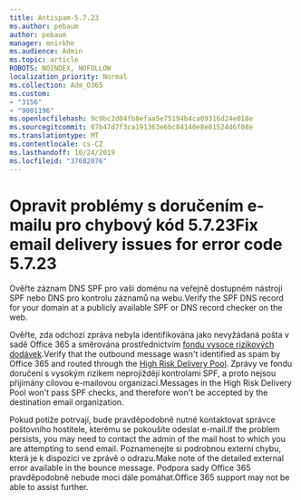 ```yaml
---
title: Antispam-5.7.23
ms.author: pebaum
author: pebaum
manager: mnirkhe
ms.audience: Admin
ms.topic: article
ROBOTS: NOINDEX, NOFOLLOW
localization_priority: Normal
ms.collection: Adm_O365
ms.custom:
- "3156"
- "9001196"
ms.openlocfilehash: 9c9bc2d04fb8efaa5e75194b4ca09316d24e018e
ms.sourcegitcommit: 07b47d7f3ca191363e6bc84140e8e01524d6f08e
ms.translationtype: MT
ms.contentlocale: cs-CZ
ms.lasthandoff: 10/24/2019
ms.locfileid: "37682076"
---
```

# <a name="fix-email-delivery-issues-for-error-code-5723"></a><span data-ttu-id="0f11d-102">Opravit problémy s doručením e-mailu pro chybový kód 5.7.23</span><span class="sxs-lookup"><span data-stu-id="0f11d-102">Fix email delivery issues for error code 5.7.23</span></span>

<span data-ttu-id="0f11d-103">Ověřte záznam DNS SPF pro vaši doménu na veřejně dostupném nástroji SPF nebo DNS pro kontrolu záznamů na webu.</span><span class="sxs-lookup"><span data-stu-id="0f11d-103">Verify the SPF DNS record for your domain at a publicly available SPF or DNS record checker on the web.</span></span>

<span data-ttu-id="0f11d-104">Ověřte, zda odchozí zpráva nebyla identifikována jako nevyžádaná pošta v sadě Office 365 a směrována prostřednictvím [fondu vysoce rizikových dodávek](https://docs.microsoft.com/office365/SecurityCompliance/high-risk-delivery-pool-for-outbound-messages).</span><span class="sxs-lookup"><span data-stu-id="0f11d-104">Verify that the outbound message wasn't identified as spam by Office 365 and routed through the [High Risk Delivery Pool](https://docs.microsoft.com/office365/SecurityCompliance/high-risk-delivery-pool-for-outbound-messages).</span></span> <span data-ttu-id="0f11d-105">Zprávy ve fondu doručení s vysokým rizikem neprojíždějí kontrolami SPF, a proto nejsou přijímány cílovou e-mailovou organizací.</span><span class="sxs-lookup"><span data-stu-id="0f11d-105">Messages in the High Risk Delivery Pool won't pass SPF checks, and therefore won't be accepted by the destination email organization.</span></span>

<span data-ttu-id="0f11d-106">Pokud potíže potrvají, bude pravděpodobně nutné kontaktovat správce poštovního hostitele, kterému se pokoušíte odeslat e-mail.</span><span class="sxs-lookup"><span data-stu-id="0f11d-106">If the problem persists, you may need to contact the admin of the mail host to which you are attempting to send email.</span></span> <span data-ttu-id="0f11d-107">Poznamenejte si podrobnou externí chybu, která je k dispozici ve zprávě o odrazu.</span><span class="sxs-lookup"><span data-stu-id="0f11d-107">Make note of the detailed external error available in the bounce message.</span></span>  <span data-ttu-id="0f11d-108">Podpora sady Office 365 pravděpodobně nebude moci dále pomáhat.</span><span class="sxs-lookup"><span data-stu-id="0f11d-108">Office 365 support may not be able to assist further.</span></span>